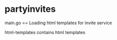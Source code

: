 # partyinvites
main.go == Loading html templates for invite service 

html-templates contains html templates 
